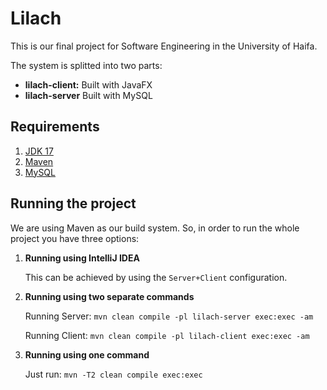 # Lilach
This is our final project for Software Engineering in the University of Haifa.

The system is splitted into two parts:

* **lilach-client:** Built with JavaFX
* **lilach-server** Built with MySQL

## Requirements
1. [JDK 17](https://openjdk.java.net/projects/jdk/17/)
2. [Maven](https://maven.apache.org/)
3. [MySQL](https://www.mysql.com/)

## Running the project
We are using Maven as our build system. So, in order to run the whole project you have three options:

1. **Running using IntelliJ IDEA**

   This can be achieved by using the `Server+Client` configuration.

2. **Running using two separate commands**

   Running Server: `mvn clean compile -pl lilach-server exec:exec -am`
   
   Running Client: `mvn clean compile -pl lilach-client exec:exec -am`

3. **Running using one command**
   
   Just run: `mvn -T2 clean compile exec:exec`
